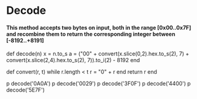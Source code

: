 # Decode
#### This method accepts two bytes on input, both in the range [0x00..0x7F] and recombine them to return the corresponding integer between [-8192..+8191]

def decode(n)
   x = n.to_s
   a = ("00" + convert(x.slice(0,2).hex.to_s(2), 7) + convert(x.slice(2,4).hex.to_s(2), 7)).to_i(2) - 8192
end

def convert(r, t)
   while r.length < t
      r = "0" + r
   end
   return r
end

p decode('0A0A')
p decode('0029')
p decode('3F0F')
p decode('4400')
p decode('5E7F')
```